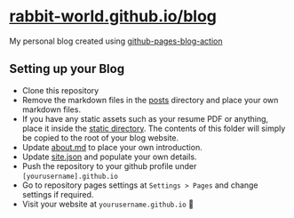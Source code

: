 # [rabbit-world.github.io/blog](https://rabbit-world.github.io/blog)
My personal blog created using [github-pages-blog-action](https://github.com/kamranahmedse/github-pages-blog-action)

## Setting up your Blog

* Clone this repository
* Remove the markdown files in the [posts](https://github.com/kamranahmedse/kamranahmedse.github.io/tree/master/posts) directory and place your own markdown files.
* If you have any static assets such as your resume PDF or anything, place it inside the [static directory](https://github.com/kamranahmedse/kamranahmedse.github.io/tree/master/static). The contents of this folder will simply be copied to the root of your blog website.
* Update [about.md](https://github.com/kamranahmedse/kamranahmedse.github.io/blob/master/about.md) to place your own introduction.
* Update [site.json](https://github.com/kamranahmedse/kamranahmedse.github.io/blob/master/site.json) and populate your own details.
* Push the repository to your github profile under `[yourusername].github.io`
* Go to repository pages settings at `Settings > Pages` and change settings if required.
* Visit your website at `yourusername.github.io` 🎊
